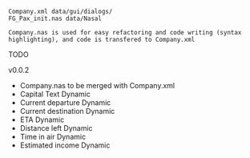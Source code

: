 	Company.xml data/gui/dialogs/
	FG_Pax_init.nas data/Nasal

	Company.nas is used for easy refactoring and code writing (syntax highlighting), and code is transfered to Company.xml
TODO

v0.0.2
- Company.nas to be merged with Company.xml
- Capital Text Dynamic
- Current departure Dynamic
- Current destination Dynamic
- ETA Dynamic
- Distance left Dynamic
- Time in air Dynamic
- Estimated income Dynamic